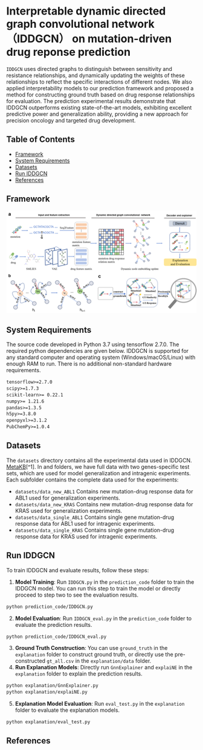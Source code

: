 # Interpretable dynamic directed graph convolutional network（IDDGCN） on mutation-driven drug reponse prediction

`IDDGCN` uses directed graphs to distinguish between sensitivity and resistance relationships, and dynamically updating the weights of these relationships to reflect the specific interactions of different nodes. We also applied interpretability models to our prediction framework and proposed a method for constructing ground truth based on drug response relationships for evaluation. The prediction experimental results demonstrate that IDDGCN outperforms existing state-of-the-art models, exhibiting excellent predictive power and generalization ability, providing a new approach for precision oncology and targeted drug development.

## Table of Contents
- [Framework](#framework)
- [System Requirements](#system-requirements)
- [Datasets](#datasets)
- [Run IDDGCN](#run-iddgcn)
- [References](#References)

## Framework
![Framework](image/流程图.png)

## System Requirements
The source code developed in Python 3.7 using tensorflow  2.7.0. The required python dependencies are given below. IDDGCN is supported for any standard computer and operating system (Windows/macOS/Linux) with enough RAM to run. There is no additional non-standard hardware requirements.
```markdown
tensorflow>=2.7.0
scipy>=1.7.3
scikit-learn>= 0.22.1
numpy>= 1.21.6
pandas>=1.3.5
h5py>=3.8.0
openpyxl>=3.1.2
PubChemPy>=1.0.4
```

## Datasets
The `datasets` directory contains all the experimental data used in IDDGCN. [MetaKB](https://search.cancervariants.org/#*)[^1].
In and folders, we have full data with two genes-specific test sets, which are used for model generalization and intragenic experiments. Each subfolder contains the complete data used for the experiments:
- `datasets/data_new_ABL1` Contains new mutation-drug response data for ABL1 used for generalization experiments.
- `datasets/data_new_KRAS` Contains new mutation-drug response data for KRAS used for generalization experiments.
- `datasets/data_single_ABL1` Contains single gene mutation-drug response data for ABL1 used for intragenic experiments.
- `datasets/data_single_KRAS` Contains single gene mutation-drug response data for KRAS used for intragenic experiments.

## Run IDDGCN

To train IDDGCN and evaluate results, follow these steps:

1. **Model Training**: Run `IDDGCN.py` in the `prediction_code` folder to train the IDDGCN model. You can run this step to train the model or directly proceed to step two to see the evaluation results.
```markdown
python prediction_code/IDDGCN.py
```
2. **Model Evaluation**: Run `IDDGCN_eval.py` in the `prediction_code` folder to evaluate the prediction results.
```markdown
python prediction_code/IDDGCN_eval.py
```
3. **Ground Truth Construction**: You can use `ground_truth` in the `explanation` folder to construct ground truth, or directly use the pre-constructed `gt_all.csv` in the `explanation/data` folder.
4. **Run Explanation Models**: Directly run `GnnExplainer` and `explaiNE` in the `explanation` folder to explain the prediction results.
```markdown
python explanation/GnnExplainer.py
python explanation/explaiNE.py
```
5. **Explanation Model Evaluation**: Run `eval_test.py` in the `explanation` folder to evaluate the explanation models.  
```markdown
python explanation/eval_test.py
```

## References
[^1]:Wagner A H, Walsh B, Mayfield G, et al. A harmonized meta-knowledgebase of clinical interpretations of somatic genomic variants in cancer[J]. Nature genetics, 2020, 52(4): 448-457.(https://www.nature.com/articles/s41588-020-0614-9)
